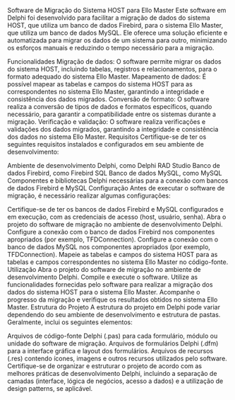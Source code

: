 Software de Migração do Sistema HOST para Ello Master
Este software em Delphi foi desenvolvido para facilitar a migração de dados do sistema HOST, que utiliza um banco de dados Firebird, para o sistema Ello Master, que utiliza um banco de dados MySQL. Ele oferece uma solução eficiente e automatizada para migrar os dados de um sistema para outro, minimizando os esforços manuais e reduzindo o tempo necessário para a migração.

Funcionalidades
Migração de dados: O software permite migrar os dados do sistema HOST, incluindo tabelas, registros e relacionamentos, para o formato adequado do sistema Ello Master.
Mapeamento de dados: É possível mapear as tabelas e campos do sistema HOST para as correspondentes no sistema Ello Master, garantindo a integridade e consistência dos dados migrados.
Conversão de formato: O software realiza a conversão de tipos de dados e formatos específicos, quando necessário, para garantir a compatibilidade entre os sistemas durante a migração.
Verificação e validação: O software realiza verificações e validações dos dados migrados, garantindo a integridade e consistência dos dados no sistema Ello Master.
Requisitos
Certifique-se de ter os seguintes requisitos instalados e configurados em seu ambiente de desenvolvimento:

Ambiente de desenvolvimento Delphi, como Delphi RAD Studio
Banco de dados Firebird, como Firebird SQL
Banco de dados MySQL, como MySQL
Componentes e bibliotecas Delphi necessárias para a conexão com bancos de dados Firebird e MySQL
Configuração
Antes de executar o software de migração, é necessário realizar algumas configurações:

Certifique-se de ter os bancos de dados Firebird e MySQL configurados e em execução, com as credenciais de acesso (host, usuário, senha).
Abra o projeto do software de migração no ambiente de desenvolvimento Delphi.
Configure a conexão com o banco de dados Firebird nos componentes apropriados (por exemplo, TFDConnection).
Configure a conexão com o banco de dados MySQL nos componentes apropriados (por exemplo, TFDConnection).
Mapeie as tabelas e campos do sistema HOST para as tabelas e campos correspondentes no sistema Ello Master no código-fonte.
Utilização
Abra o projeto do software de migração no ambiente de desenvolvimento Delphi.
Compile e execute o software.
Utilize as funcionalidades fornecidas pelo software para realizar a migração dos dados do sistema HOST para o sistema Ello Master.
Acompanhe o progresso da migração e verifique os resultados obtidos no sistema Ello Master.
Estrutura do Projeto
A estrutura do projeto em Delphi pode variar dependendo do seu ambiente de desenvolvimento e estrutura de pastas. Geralmente, inclui os seguintes elementos:

Arquivos de código-fonte Delphi (.pas) para cada formulário, módulo ou unidade do software de migração.
Arquivos de formulários Delphi (.dfm) para a interface gráfica e layout dos formulários.
Arquivos de recursos (.res) contendo ícones, imagens e outros recursos utilizados pelo software.
Certifique-se de organizar e estruturar o projeto de acordo com as melhores práticas de desenvolvimento Delphi, incluindo a separação de camadas (interface, lógica de negócios, acesso a dados) e a utilização de design patterns, se aplicável.
